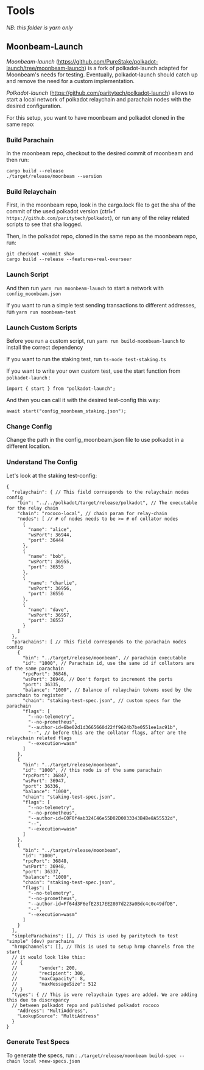 # Tools

_NB: this folder is yarn only_

## Moonbeam-Launch

_Moonbeam-launch_ (https://github.com/PureStake/polkadot-launch/tree/moonbeam-launch) is a fork of polkadot-launch adapted for Moonbeam's needs for testing. Eventually, polkadot-launch should catch up and remove the need for a custom implementation.

_Polkadot-launch_ (https://github.com/paritytech/polkadot-launch) allows to start a local network of polkadot relaychain and parachain nodes with the desired configuration.

For this setup, you want to have moonbeam and polkadot cloned in the same repo:
<repo>
<moonbeam>
<polkadot>

### Build Parachain

In the moonbeam repo, checkout to the desired commit of moonbeam and then run:

```
cargo build --release
./target/release/moonbeam --version
```

### Build Relaychain

First, in the moonbeam repo, look in the cargo.lock file to get the sha of the commit of the used polkadot version (ctrl+f `https://github.com/paritytech/polkadot`), or run any of the relay related scripts to see that sha logged.

Then, in the polkadot repo, cloned in the same repo as the moonbeam repo, run:

```
git checkout <commit sha>
cargo build --release --features=real-overseer
```

### Launch Script

And then run `yarn run moonbeam-launch` to start a network with `config_moonbeam.json`

If you want to run a simple test sending transactions to different addresses, run `yarn run moonbeam-test`

### Launch Custom Scripts

Before you run a custom script, run `yarn run build-moonbeam-launch` to install the correct dependency

If you want to run the staking test, run `ts-node test-staking.ts`

If you want to write your own custom test, use the start function from `polkadot-launch` :

`import { start } from "polkadot-launch";`

And then you can call it with the desired test-config this way:

`await start("config_moonbeam_staking.json");`

### Change Config

Change the path in the config_moonbeam.json file to use polkadot in a different location.

### Understand The Config

Let's look at the staking test-config:

```
{
  "relaychain": { // This field corresponds to the relaychain nodes config
    "bin": "../../polkadot/target/release/polkadot", // The executable for the relay chain
    "chain": "rococo-local", // chain param for relay-chain
    "nodes": [ // # of nodes needs to be >= # of collator nodes
      {
        "name": "alice",
        "wsPort": 36944,
        "port": 36444
      },
      {
        "name": "bob",
        "wsPort": 36955,
        "port": 36555
      },
      {
        "name": "charlie",
        "wsPort": 36956,
        "port": 36556
      },
      {
        "name": "dave",
        "wsPort": 36957,
        "port": 36557
      }
    ]
  },
  "parachains": [ // This field corresponds to the parachain nodes config
    {
      "bin": "../target/release/moonbeam", // parachain executable
      "id": "1000", // Parachain id, use the same id if collators are of the same parachain
      "rpcPort": 36846,
      "wsPort": 36946, // Don't forget to increment the ports
      "port": 36335,
      "balance": "1000", // Balance of relaychain tokens used by the parachain to register
      "chain": "staking-test-spec.json", // custom specs for the parachain
      "flags": [
        "--no-telemetry",
        "--no-prometheus",
        "--author-id=6be02d1d3665660d22ff9624b7be0551ee1ac91b",
        "--", // before this are the collator flags, after are the relaychain related flags
        "--execution=wasm"
      ]
    },
    {
      "bin": "../target/release/moonbeam",
      "id": "1000", // this node is of the same parachain
      "rpcPort": 36847,
      "wsPort": 36947,
      "port": 36336,
      "balance": "1000",
      "chain": "staking-test-spec.json",
      "flags": [
        "--no-telemetry",
        "--no-prometheus",
        "--author-id=C0F0f4ab324C46e55D02D0033343B4Be8A55532d",
        "--",
        "--execution=wasm"
      ]
    },
    {
      "bin": "../target/release/moonbeam",
      "id": "1000",
      "rpcPort": 36848,
      "wsPort": 36948,
      "port": 36337,
      "balance": "1000",
      "chain": "staking-test-spec.json",
      "flags": [
        "--no-telemetry",
        "--no-prometheus",
        "--author-id=Ff64d3F6efE2317EE2807d223a0Bdc4c0c49dfDB",
        "--",
        "--execution=wasm"
      ]
    }
  ],
  "simpleParachains": [], // This is used by paritytech to test "simple" (dev) parachains
  "hrmpChannels": [], // This is used to setup hrmp channels from the start
  // it would look like this:
  // {
  //		"sender": 200,
  // 		"recipient": 300,
  //		"maxCapacity": 8,
  //   		"maxMessageSize": 512
  // }
  "types": { // This is were relaychain types are added. We are adding this due to discrepancy
  // between polkadot repo and published polkadot rococo
    "Address": "MultiAddress",
    "LookupSource": "MultiAddress"
  }
}
```

### Generate Test Specs

To generate the specs, run :
`./target/release/moonbeam build-spec --chain local >new-specs.json`
